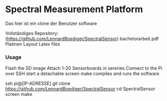 # Spectral Measurement Platform
Das hier ist ein clone der Benutzer software

Vollständiges Repository: (https://github.com/LennardBoediger/SpectralSensor)
bachelorarbeit.pdf
Platinen Layout
Latex files



### Usage

Flash the SD image
 Attach 1-20 Sensorboards in sereries
 Connect to the Pi over SSH
 start a detachable screen 
 make compiles and runs the software

 ssh pi@[IP-ADRESSE]
 git clone https://github.com/LennardBoediger/SpectralSensor
 cd SpectralSensor 
 screen
 make